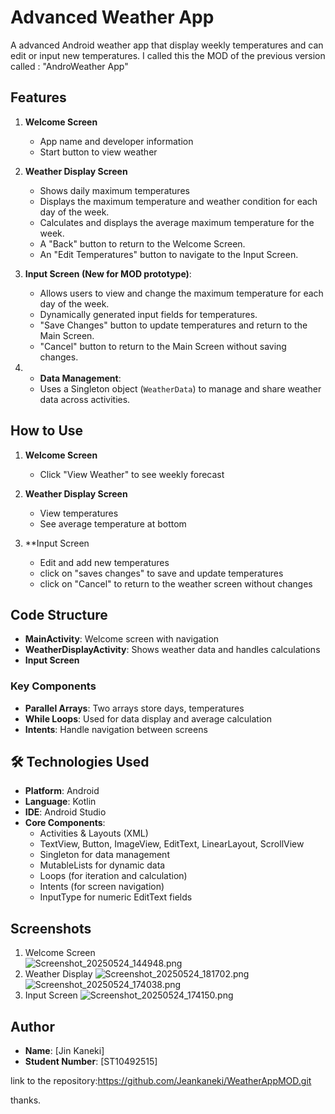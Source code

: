 # Advanced Weather App

A advanced Android weather app that display weekly temperatures and can edit or input new temperatures. I called this the MOD of the previous version called : "AndroWeather App"

## Features
1. **Welcome Screen**
    - App name and developer information
    - Start button to view weather

2. **Weather Display Screen**
    - Shows daily maximum temperatures 
    - Displays the maximum temperature and weather condition for each day of the week. 
    - Calculates and displays the average maximum temperature for the week. 
    - A "Back" button to return to the Welcome Screen. 
    - An "Edit Temperatures" button to navigate to the Input Screen.
   

3. **Input Screen (New for MOD prototype)**:
    - Allows users to view and change the maximum temperature for each day of the week.
    - Dynamically generated input fields for temperatures.
    - "Save Changes" button to update temperatures and return to the Main Screen.
    - "Cancel" button to return to the Main Screen without saving changes.

4. * **Data Management**:
   - Uses a Singleton object (`WeatherData`) to manage and share weather data across activities.



## How to Use
1. **Welcome Screen**
    - Click "View Weather" to see weekly forecast

2. **Weather Display Screen**
    - View temperatures
    - See average temperature at bottom

3. **Input Screen
    - Edit and add new temperatures
    - click on "saves changes" to save and update temperatures
    - click on "Cancel" to return to the weather screen without changes

## Code Structure
- **MainActivity**: Welcome screen with navigation
- **WeatherDisplayActivity**: Shows weather data and handles calculations
- **Input Screen**

### Key Components
- **Parallel Arrays**: Two arrays store days, temperatures
- **While Loops**: Used for data display and average calculation
- **Intents**: Handle navigation between screens

## 🛠️ Technologies Used

* **Platform**: Android
* **Language**: Kotlin
* **IDE**: Android Studio
* **Core Components**:
   * Activities & Layouts (XML)
   * TextView, Button, ImageView, EditText, LinearLayout, ScrollView
   * Singleton for data management
   * MutableLists for dynamic data
   * Loops (for iteration and calculation)
   * Intents (for screen navigation)
   * InputType for numeric EditText fields

## Screenshots
1. Welcome Screen  
   ![Screenshot_20250524_144948.png](Screenshot_20250524_144948.png)
2. Weather Display
   ![Screenshot_20250524_181702.png](Screenshot_20250524_181702.png)
   ![Screenshot_20250524_174038.png](Screenshot_20250524_174038.png)
3. Input Screen
   ![Screenshot_20250524_174150.png](Screenshot_20250524_174150.png)

##  Author

* **Name**: [Jin Kaneki]
* **Student Number**: [ST10492515]

link to the repository:https://github.com/Jeankaneki/WeatherAppMOD.git

thanks.
